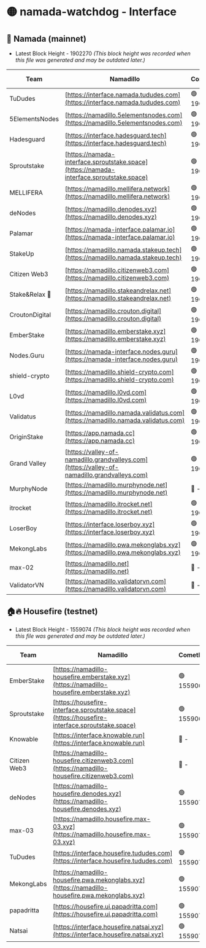 # 🟡 namada-watchdog - Interface

## 🚀 Namada (mainnet)
- Latest Block Height - 1902270 *(This block height was recorded when this file was generated and may be outdated later.)*

| Team | Namadillo | CometBFT | Indexer | MASP Indexer |
|-|-|-|-|-|
| TuDudes | [https://interface.namada.tududes.com](https://interface.namada.tududes.com) | 🟢 1902245 | 🟢 1902245 | 🟢 1902245 |
| 5ElementsNodes | [https://namadillo.5elementsnodes.com](https://namadillo.5elementsnodes.com) | 🟢 1902246 | 🔴 1889999 | 🟢 1902245 |
| Hadesguard | [https://interface.hadesguard.tech](https://interface.hadesguard.tech) | 🟢 1902246 | 🟢 1902246 | 🟢 1902246 |
| Sproutstake | [https://namada-interface.sproutstake.space](https://namada-interface.sproutstake.space) | 🟢 1902247 | 🔴 1889999 | 🟢 1902247 |
| MELLIFERA | [https://namadillo.mellifera.network](https://namadillo.mellifera.network) | 🟢 1902248 | 🔴 1889999 | 🟢 1902247 |
| deNodes | [https://namadillo.denodes.xyz](https://namadillo.denodes.xyz) | 🟢 1902248 | 🔴 1889999 | 🟢 1902248 |
| Palamar | [https://namada-interface.palamar.io](https://namada-interface.palamar.io) | 🟢 1902249 | 🔴 1889999 | 🟢 1902248 |
| StakeUp | [https://namadillo.namada.stakeup.tech](https://namadillo.namada.stakeup.tech) | 🟢 1902249 | 🔴 1889999 | 🟢 1902249 |
| Citizen Web3 | [https://namadillo.citizenweb3.com](https://namadillo.citizenweb3.com) | 🟢 1902250 | 🔴 - | 🔴 - |
| Stake&Relax 🦥 | [https://namadillo.stakeandrelax.net](https://namadillo.stakeandrelax.net) | 🟢 1902254 | 🔴 - | 🟢 1902256 |
| CroutonDigital | [https://namadillo.crouton.digital](https://namadillo.crouton.digital) | 🟢 1902257 | 🔴 - | 🟢 1902258 |
| EmberStake | [https://namadillo.emberstake.xyz](https://namadillo.emberstake.xyz) | 🟢 1902258 | 🔴 1889999 | 🟢 1902258 |
| Nodes.Guru | [https://namada-interface.nodes.guru](https://namada-interface.nodes.guru) | 🟢 1902259 | 🔴 1889999 | 🟢 1902259 |
| shield-crypto | [https://namadillo.shield-crypto.com](https://namadillo.shield-crypto.com) | 🟢 1902200 | 🔴 - | 🟢 1902200 |
| L0vd | [https://namadillo.l0vd.com](https://namadillo.l0vd.com) | 🟢 1902262 | 🔴 1889999 | 🟢 1902262 |
| Validatus | [https://namadillo.namada.validatus.com](https://namadillo.namada.validatus.com) | 🟢 1902263 | 🔴 1889999 | 🔴 947646 |
| OriginStake | [https://app.namada.cc](https://app.namada.cc) | 🟢 1902263 | 🟢 1902263 | 🟢 1902263 |
| Grand Valley | [https://valley-of-namadillo.grandvalleys.com](https://valley-of-namadillo.grandvalleys.com) | 🟢 1902263 | 🔴 1889999 | 🟢 1902263 |
| MurphyNode | [https://namadillo.murphynode.net](https://namadillo.murphynode.net) | 🔴 - | 🔴 - | 🔴 - |
| itrocket | [https://namadillo.itrocket.net](https://namadillo.itrocket.net) | 🟢 1902270 | 🟢 1902270 | 🟢 1902270 |
| LoserBoy | [https://interface.loserboy.xyz](https://interface.loserboy.xyz) | 🟢 1902270 | 🟢 1902270 | 🟢 1902270 |
| MekongLabs | [https://namadillo.pwa.mekonglabs.xyz](https://namadillo.pwa.mekonglabs.xyz) | 🟢 1902270 | 🟢 1902270 | 🟢 1902270 |
| max-02 | [https://namadillo.net](https://namadillo.net) | 🔴 - | 🔴 - | 🔴 - |
| ValidatorVN | [https://namadillo.validatorvn.com](https://namadillo.validatorvn.com) | 🔴 - | 🔴 - | 🔴 - |

## 🏠🔥 Housefire (testnet)
- Latest Block Height - 1559074 *(This block height was recorded when this file was generated and may be outdated later.)*

| Team | Namadillo | CometBFT | Indexer | MASP Indexer |
|-|-|-|-|-|
| EmberStake | [https://namadillo-housefire.emberstake.xyz](https://namadillo-housefire.emberstake.xyz) | 🟢 1559068 | 🔴 1557950 | 🟢 1559068 |
| Sproutstake | [https://housefire-interface.sproutstake.space](https://housefire-interface.sproutstake.space) | 🟢 1559069 | 🟢 1559069 | 🟢 1559069 |
| Knowable | [https://interface.knowable.run](https://interface.knowable.run) | 🔴 - | 🔴 - | 🔴 - |
| Citizen Web3 | [https://namadillo-housefire.citizenweb3.com](https://namadillo-housefire.citizenweb3.com) | 🔴 - | 🔴 - | 🔴 - |
| deNodes | [https://namadillo-housefire.denodes.xyz](https://namadillo-housefire.denodes.xyz) | 🟢 1559073 | 🟢 1559072 | 🟢 1559073 |
| max-03 | [https://namadillo.housefire.max-03.xyz](https://namadillo.housefire.max-03.xyz) | 🟢 1559073 | 🟢 1559073 | 🟢 1559073 |
| TuDudes | [https://interface.housefire.tududes.com](https://interface.housefire.tududes.com) | 🟢 1559073 | 🟢 1559073 | 🟢 1559073 |
| MekongLabs | [https://namadillo-housefire.pwa.mekonglabs.xyz](https://namadillo-housefire.pwa.mekonglabs.xyz) | 🟢 1559073 | 🔴 1557950 | 🟢 1559073 |
| papadritta | [https://housefire.ui.papadritta.com](https://housefire.ui.papadritta.com) | 🟢 1559074 | 🟢 1559074 | 🟢 1559074 |
| Natsai | [https://interface.housefire.natsai.xyz](https://interface.housefire.natsai.xyz) | 🟢 1559074 | 🟢 1559074 | 🟢 1559074 |

